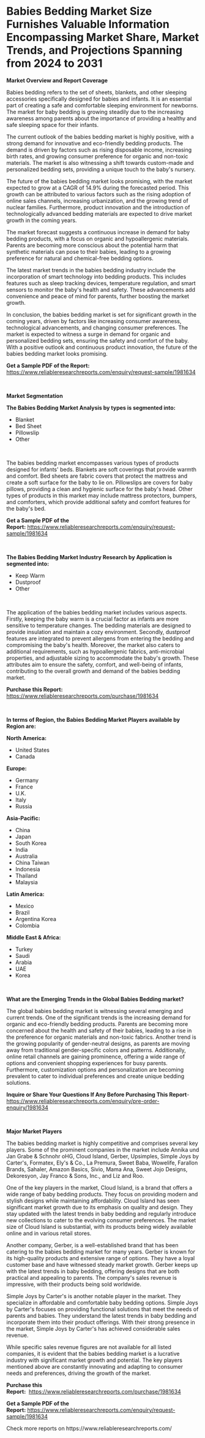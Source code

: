 <p><h1>Babies Bedding Market Size Furnishes Valuable Information Encompassing Market Share, Market Trends, and Projections Spanning from 2024 to 2031</h1></p><p><strong>Market Overview and Report Coverage</strong></p>
<p><p>Babies bedding refers to the set of sheets, blankets, and other sleeping accessories specifically designed for babies and infants. It is an essential part of creating a safe and comfortable sleeping environment for newborns. The market for baby bedding is growing steadily due to the increasing awareness among parents about the importance of providing a healthy and safe sleeping space for their infants.</p><p>The current outlook of the babies bedding market is highly positive, with a strong demand for innovative and eco-friendly bedding products. The demand is driven by factors such as rising disposable income, increasing birth rates, and growing consumer preference for organic and non-toxic materials. The market is also witnessing a shift towards custom-made and personalized bedding sets, providing a unique touch to the baby's nursery.</p><p>The future of the babies bedding market looks promising, with the market expected to grow at a CAGR of 14.9% during the forecasted period. This growth can be attributed to various factors such as the rising adoption of online sales channels, increasing urbanization, and the growing trend of nuclear families. Furthermore, product innovation and the introduction of technologically advanced bedding materials are expected to drive market growth in the coming years.</p><p>The market forecast suggests a continuous increase in demand for baby bedding products, with a focus on organic and hypoallergenic materials. Parents are becoming more conscious about the potential harm that synthetic materials can pose to their babies, leading to a growing preference for natural and chemical-free bedding options.</p><p>The latest market trends in the babies bedding industry include the incorporation of smart technology into bedding products. This includes features such as sleep tracking devices, temperature regulation, and smart sensors to monitor the baby's health and safety. These advancements add convenience and peace of mind for parents, further boosting the market growth.</p><p>In conclusion, the babies bedding market is set for significant growth in the coming years, driven by factors like increasing consumer awareness, technological advancements, and changing consumer preferences. The market is expected to witness a surge in demand for organic and personalized bedding sets, ensuring the safety and comfort of the baby. With a positive outlook and continuous product innovation, the future of the babies bedding market looks promising.</p></p>
<p><strong>Get a Sample PDF of the Report:</strong> <a href="https://www.reliableresearchreports.com/enquiry/request-sample/1981634">https://www.reliableresearchreports.com/enquiry/request-sample/1981634</a></p>
<p>&nbsp;</p>
<p><strong>Market Segmentation</strong></p>
<p><strong>The Babies Bedding Market Analysis by types is segmented into:</strong></p>
<p><ul><li>Blanket</li><li>Bed Sheet</li><li>Pillowslip</li><li>Other</li></ul></p>
<p>&nbsp;</p>
<p><p>The babies bedding market encompasses various types of products designed for infants' beds. Blankets are soft coverings that provide warmth and comfort. Bed sheets are fabric covers that protect the mattress and create a soft surface for the baby to lie on. Pillowslips are covers for baby pillows, providing a clean and hygienic surface for the baby's head. Other types of products in this market may include mattress protectors, bumpers, and comforters, which provide additional safety and comfort features for the baby's bed.</p></p>
<p><strong>Get a Sample PDF of the Report:</strong>&nbsp;<a href="https://www.reliableresearchreports.com/enquiry/request-sample/1981634">https://www.reliableresearchreports.com/enquiry/request-sample/1981634</a></p>
<p>&nbsp;</p>
<p><strong>The Babies Bedding Market Industry Research by Application is segmented into:</strong></p>
<p><ul><li>Keep Warm</li><li>Dustproof</li><li>Other</li></ul></p>
<p>&nbsp;</p>
<p><p>The application of the babies bedding market includes various aspects. Firstly, keeping the baby warm is a crucial factor as infants are more sensitive to temperature changes. The bedding materials are designed to provide insulation and maintain a cozy environment. Secondly, dustproof features are integrated to prevent allergens from entering the bedding and compromising the baby's health. Moreover, the market also caters to additional requirements, such as hypoallergenic fabrics, anti-microbial properties, and adjustable sizing to accommodate the baby's growth. These attributes aim to ensure the safety, comfort, and well-being of infants, contributing to the overall growth and demand of the babies bedding market.</p></p>
<p><strong>Purchase this Report:</strong>&nbsp; <a href="https://www.reliableresearchreports.com/purchase/1981634">https://www.reliableresearchreports.com/purchase/1981634</a></p>
<p>&nbsp;</p>
<p><strong>In terms of Region, the Babies Bedding Market Players available by Region are:</strong></p>
<p>
    <p> <strong> North America: </strong>
        <ul>
            <li>United States</li>
            <li>Canada</li>
        </ul>
        </p> 
    <p> <strong> Europe: </strong>
        <ul>
            <li>Germany</li>
            <li>France</li>
            <li>U.K.</li>
            <li>Italy</li>
            <li>Russia</li>
        </ul>
        </p> 
    <p> <strong> Asia-Pacific: </strong>
        <ul>
            <li>China</li>
            <li>Japan</li>
            <li>South Korea</li>
            <li>India</li>
            <li>Australia</li>
            <li>China Taiwan</li>
            <li>Indonesia</li>
            <li>Thailand</li>
            <li>Malaysia</li>
        </ul>
        </p> 
    <p> <strong> Latin America: </strong>
        <ul>
            <li>Mexico</li>
            <li>Brazil</li>
            <li>Argentina Korea</li>
            <li>Colombia</li>
        </ul>
        </p> 
    <p> <strong> Middle East & Africa: </strong>
        <ul>
            <li>Turkey</li>
            <li>Saudi</li>
            <li>Arabia</li>
            <li>UAE</li>
            <li>Korea</li>
        </ul>
    </p>
    </p>
<p>&nbsp;</p>
<p><strong>What are the Emerging Trends in the Global Babies Bedding market?</strong></p>
<p><p>The global babies bedding market is witnessing several emerging and current trends. One of the significant trends is the increasing demand for organic and eco-friendly bedding products. Parents are becoming more concerned about the health and safety of their babies, leading to a rise in the preference for organic materials and non-toxic fabrics. Another trend is the growing popularity of gender-neutral designs, as parents are moving away from traditional gender-specific colors and patterns. Additionally, online retail channels are gaining prominence, offering a wide range of options and convenient shopping experiences for busy parents. Furthermore, customization options and personalization are becoming prevalent to cater to individual preferences and create unique bedding solutions.</p></p>
<p><strong>Inquire or Share Your Questions If Any Before Purchasing This Report</strong>- <a href="https://www.reliableresearchreports.com/enquiry/pre-order-enquiry/1981634">https://www.reliableresearchreports.com/enquiry/pre-order-enquiry/1981634</a></p>
<p>&nbsp;</p>
<p><strong>Major Market Players</strong></p>
<p><p>The babies bedding market is highly competitive and comprises several key players. Some of the prominent companies in the market include Annika und Jan Grabe & Schnohr oHG, Cloud Island, Gerber, Upsimples, Simple Joys by Carter's, Formatex, Ely's & Co., La Premura, Sweet Baba, Wowelife, Farallon Brands, Sahaler, Amazon Basics, Sivio, Mama Ana, Sweet Jojo Designs, Dekoresyon, Jay Franco & Sons, Inc., and Liz and Roo.</p><p>One of the key players in the market, Cloud Island, is a brand that offers a wide range of baby bedding products. They focus on providing modern and stylish designs while maintaining affordability. Cloud Island has seen significant market growth due to its emphasis on quality and design. They stay updated with the latest trends in baby bedding and regularly introduce new collections to cater to the evolving consumer preferences. The market size of Cloud Island is substantial, with its products being widely available online and in various retail stores.</p><p>Another company, Gerber, is a well-established brand that has been catering to the babies bedding market for many years. Gerber is known for its high-quality products and extensive range of options. They have a loyal customer base and have witnessed steady market growth. Gerber keeps up with the latest trends in baby bedding, offering designs that are both practical and appealing to parents. The company's sales revenue is impressive, with their products being sold worldwide.</p><p>Simple Joys by Carter's is another notable player in the market. They specialize in affordable and comfortable baby bedding options. Simple Joys by Carter's focuses on providing functional solutions that meet the needs of parents and babies. They understand the latest trends in baby bedding and incorporate them into their product offerings. With their strong presence in the market, Simple Joys by Carter's has achieved considerable sales revenue.</p><p>While specific sales revenue figures are not available for all listed companies, it is evident that the babies bedding market is a lucrative industry with significant market growth and potential. The key players mentioned above are constantly innovating and adapting to consumer needs and preferences, driving the growth of the market.</p></p>
<p><strong>Purchase this Report:</strong>&nbsp;&nbsp;<a href="https://www.reliableresearchreports.com/purchase/1981634">https://www.reliableresearchreports.com/purchase/1981634</a></p>
<p></p>
<p><strong>Get a Sample PDF of the Report:</strong>&nbsp;<a href="https://www.reliableresearchreports.com/enquiry/request-sample/1981634">https://www.reliableresearchreports.com/enquiry/request-sample/1981634</a></p>
<p>Check more reports on https://www.reliableresearchreports.com/</p>